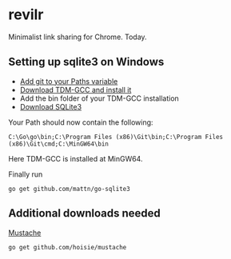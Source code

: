 revilr
======

Minimalist link sharing for Chrome. Today.

Setting up sqlite3 on Windows
-----------------------------

* [Add git to your Paths variable](http://blog.countableset.ch/2012/06/07/adding-git-to-windows-7-path/)
* [Download TDM-GCC and install it](http://tdm-gcc.tdragon.net/)
* Add the bin folder of your TDM-GCC installation
* [Download SQLite3](http://mislav.uniqpath.com/rails/install-sqlite3/)

Your Path should now contain the following:

	C:\Go\go\bin;C:\Program Files (x86)\Git\bin;C:\Program Files (x86)\Git\cmd;C:\MinGW64\bin

Here TDM-GCC is installed at MinGW64.

Finally run

	go get github.com/mattn/go-sqlite3

Additional downloads needed
---------------------------

[Mustache](https://github.com/hoisie/mustache)

	go get github.com/hoisie/mustache